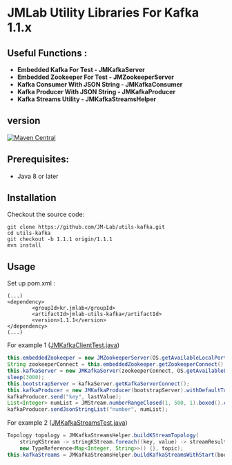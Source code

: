 JMLab Utility Libraries For Kafka 1.1.x
========================================

## Useful Functions :
* **Embedded Kafka For Test - JMKafkaServer**
* **Embedded Zookeeper For Test - JMZookeeperServer**
* **Kafka Consumer With JSON String - JMKafkaConsumer**
* **Kafka Producer With JSON String - JMKafkaProducer**
* **Kafka Streams Utility - JMKafkaStreamsHelper**

## version
[![Maven Central](https://maven-badges.herokuapp.com/maven-central/com.github.jm-lab/jmlab-utils-kafka/badge.svg)](http://search.maven.org/#artifactdetails%7Ccom.github.jm-lab%7Cjmlab-utils-kafka%7C1.1.1%7Cjar)

## Prerequisites:
* Java 8 or later

## Installation

Checkout the source code:

    git clone https://github.com/JM-Lab/utils-kafka.git
    cd utils-kafka
    git checkout -b 1.1.1 origin/1.1.1 
    mvn install

## Usage
Set up pom.xml :

    (...)
    <dependency>
			<groupId>kr.jmlab</groupId>
			<artifactId>jmlab-utils-kafka</artifactId>
			<version>1.1.1</version>
	</dependency>
    (...)

For example 1 ([JMKafkaClientTest.java](https://github.com/JM-Lab/utils-kafka/blob/master/src/test/java/kr/jm/utils/kafka/client/JMKafkaClientTest.java))

```java
this.embeddedZookeeper = new JMZookeeperServer(OS.getAvailableLocalPort()).start();
String zookeeperConnect = this.embeddedZookeeper.getZookeeperConnect();
this.kafkaServer = new JMKafkaServer(zookeeperConnect, OS.getAvailableLocalPort()).start();
sleep(3000);
this.bootstrapServer = kafkaServer.getKafkaServerConnect();
this.kafkaProducer = new JMKafkaProducer(bootstrapServer).withDefaultTopic(topic);
kafkaProducer.send("key", lastValue);
List<Integer> numList = JMStream.numberRangeClosed(1, 500, 1).boxed().collect(toList());
kafkaProducer.sendJsonStringList("number", numList);
```
For example 2 ([JMKafkaStreamsTest.java](https://github.com/JM-Lab/utils-kafka/blob/master/src/test/java/kr/jm/utils/kafka/streams/JMKafkaStreamsTest.java))

```java
Topology topology = JMKafkaStreamsHelper.buildKStreamTopology(
    stringKStream -> stringKStream.foreach((key, value) -> streamResultMap.putAll(value)),
    new TypeReference<Map<Integer, String>>() {}, topic);
this.kafkaStreams = JMKafkaStreamsHelper.buildKafkaStreamsWithStart(bootstrapServer, applicationId, topology);
```